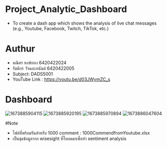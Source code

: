 # Project_Analytic_Dashboard
- To create a dash app which shows the analysis of live chat messages (e.g., Youtube, Facebook, Twitch, TikTok, etc.)

# Authur
- คณิศร หงษ์ทอง 6420422024
- รัตติกร วัจฉละอนันต์ 6420422005
- Subject: DADS5001
- YouTube Link : https://youtu.be/d03JWymZC_s


# Dashboard
![1673885904115](https://user-images.githubusercontent.com/115729860/212725947-3c8b079c-b158-4ca2-9785-cd07eefa7a10.jpg)
![1673885920195](https://user-images.githubusercontent.com/115729860/212725953-a3f17395-0a0e-4660-81fd-570d12b59d48.jpg)
![1673885970894](https://user-images.githubusercontent.com/115729860/212725958-ff568a5a-2de1-49e8-b8b4-0b8c05be988a.jpg)
![1673886047604](https://user-images.githubusercontent.com/115729860/212725962-acf7b7be-173d-4457-a393-7de2af7b37e1.jpg)


#Note 
- ไฟล์ที่พร้อมรันสำหรับ 1000 comment : 1000CommendfromYoutube.xlsx 
- เป็นชุดข้อมูลจาก wisesight ที่โหลดมาเพื่อทำ sentiment analysis 
